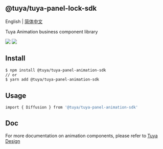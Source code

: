 ## @tuya/tuya-panel-lock-sdk

English | [简体中文](./README-zh_CN.md)

Tuya Animation business component library

[![](https://img.shields.io/npm/v/@tuya/tuya-panel-animation-sdk/latest.svg)](https://www.npmjs.com/package/@tuya/tuya-panel-animation-sdk)
[![](https://codecov.io/gh/tuya/tuya-panel-sdk/branch/animation/graph/badge.svg)](https://codecov.io/gh/tuya/tuya-panel-sdk/branches/animation)

## Install

```sh
$ npm install @tuya/tuya-panel-animation-sdk
// or
$ yarn add @tuya/tuya-panel-animation-sdk
```

## Usage

```sh
import { Diffusion } from '@tuya/tuya-panel-animation-sdk'
```

## Doc

For more documentation on animation components, please refer to [Tuya Design](https://panel-docs.tuyacn.com/en/tuya-panel-animation-sdk/Diffusion)
